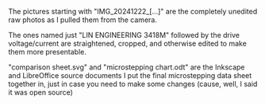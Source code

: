 The pictures starting with "IMG_20241222_[...]" are the completely unedited raw photos as I pulled them from the camera.

The ones named just "LIN ENGINEERING 3418M" followed by the drive voltage/current are straightened, cropped, and otherwise edited to make them more presentable.

"comparison sheet.svg" and "microstepping chart.odt" are the Inkscape and LibreOffice source documents I put the final microstepping data sheet together in, just in case you need to make some changes (cause, well, I said it was open source)
